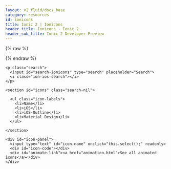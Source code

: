 ```yaml
---
layout: v2_fluid/docs_base
category: resources
id: ionicons
title: Ionic 2 | Ionicons
header_title: Ionicons - Ionic 2
header_sub_title: Ionic 2 Developer Preview
---
```


<div class="docs-ionicons" ng-controller="IoniconDocsCtrl">

  {% raw %}
  <div ng-repeat="(key, value) in icons" id="{{key}}" style="display:none;">
    <h2 class="title">{{key}}</h2>
    <ul class="modal-icons">
      <li ng-repeat="(ikey, ivalue) in value['icons']">
        <i class="ion-{{ivalue['name']}}"></i>
        <code>{{ivalue['name']}}</code>
      </li>
    </ul>
  
    <h4 class="modal-subtitle">Usage:</h4>
    <!-- <pre> -->
      <!-- <code class="language-html hljs xml" data-lang="html"> -->
        <!--Basic: auto-select the icon based on the platform -->
        <ion-icon name="{{key}}"></ion-icon>

        <!-- Advanced: explicity set the icon for each platform -->
        <ion-icon ios="{{getIcon({key:value}, 'ios' )}}" md="{{getIcon({key:value}, 'md' )}}"></ion-icon>
      <!-- </code> -->
    <!-- </pre> -->

  </div>
  {% endraw %}

    <p class="search">
      <input id="search-ionicons" type="search" placeholder="Search">
      <i class="ion-ios-search"></i>
    </p>

    <section id="icons" class="search-nil">

      <ul class="icon-labels">
        <li>Name</li>
        <li>iOS</li>
        <li>iOS-Outline</li>
        <li>Material Design</li>
      </ul>

    </section>

    <div id="icon-panel">
      <input type="text" id="icon-name" onclick="this.select();" readonly>
      <div id="icon-code"></div>
      <div id="animate-link"><a href="animation.html">See all animated icons</a></div>
    </div>

  </div>

  <script>
    window.isIoniconsPage = true;
  </script>